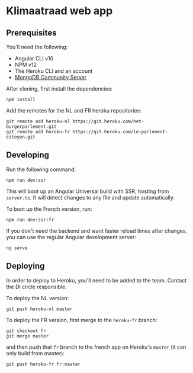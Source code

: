 # Klimaatraad web app

## Prerequisites

You'll need the following:
- Angular CLI v10
- NPM v12
- The Heroku CLI and an account
- [MongoDB Community Server](https://www.mongodb.com/try/download/community)

After cloning, first install the dependencies:

    npm install

Add the remotes for the NL and FR heroku repositories:

    git remote add heroku-nl https://git.heroku.com/het-burgerparlement.git
    git remote add heroku-fr https://git.heroku.com/le-parlement-citoyen.git

## Developing

Run the following command:

    npm run dev:ssr

This will boot up an Angular Universal build with SSR, hosting from `server.ts`. It will detect changes to any file and update automatically.

To boot up the French version, run:

    npm run dev:ssr:fr

If you don't need the backend and want faster reload times after changes, you can use the regular Angular development server:

    ng serve

## Deploying

In order to deploy to Heroku, you'll need to be added to the team. Contact the DI circle responsible.

To deploy the NL version:

    git push heroku-nl master

To deploy the FR version, first merge to the `heroku-fr` branch:

    git checkout fr
    git merge master

and then push that `fr` branch to the french app on Heroku's `master` (it can only build from master):

    git push heroku-fr fr:master
